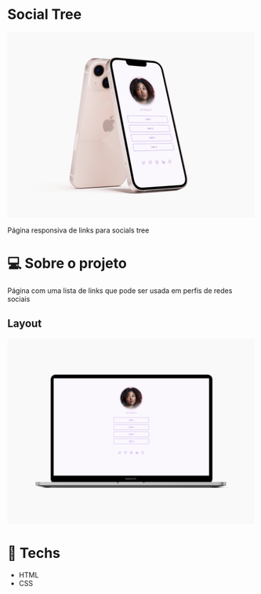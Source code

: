 # Social Tree
![Mobile Layout](assets/img/socialtree-mobile.png "Title")


Página responsiva de links para socials tree

# 💻 Sobre o projeto
Página com uma lista de links que pode ser usada em perfis de redes sociais

## Layout
![Desktop Layout](assets/img/socialtree-desktop.png "Title")

# 🚀 **Techs**

- HTML
- CSS